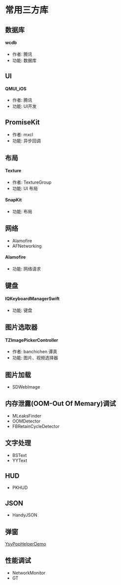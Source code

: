 # 常用三方库

## 数据库

#### wcdb
- 作者: 腾讯
- 功能: 数据库

## UI

#### QMUI_iOS
- 作者: 腾讯
- 功能: UI开发

## PromiseKit
- 作者: mxcl
- 功能: 异步回调

## 布局
#### Texture
- 作者: TextureGroup
- 功能: UI 布局

#### SnapKit
- 功能: 布局

## 网络
- Alamofire
- AFNetworking

#### Alamofire
- 功能: 网络请求

## 键盘
#### IQKeyboardManagerSwift
- 功能: 键盘

## 图片选取器
#### TZImagePickerController
- 作者: banchichen 谭真
- 功能: 图片、视频选择器

## 图片加载
- SDWebImage

## 内存泄露(OOM-Out Of Memary)调试

- MLeaksFinder
- OOMDetector
- FBRetainCycleDetector

## 文字处理
- BSText
- YYText

## HUD
- PKHUD

## JSON
- HandyJSON

## 弹窗
[YsyPopHelperDemo](https://github.com/ysyplay/YsyPopHelperDemo)

## 性能调试
- NetworkMonitor
- GT